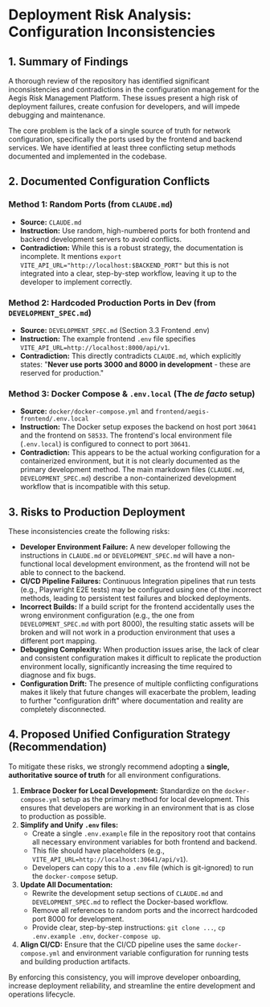 # Deployment Risk Analysis: Configuration Inconsistencies

## 1. Summary of Findings

A thorough review of the repository has identified significant inconsistencies and contradictions in the configuration management for the Aegis Risk Management Platform. These issues present a high risk of deployment failures, create confusion for developers, and will impede debugging and maintenance.

The core problem is the lack of a single source of truth for network configuration, specifically the ports used by the frontend and backend services. We have identified at least three conflicting setup methods documented and implemented in the codebase.

## 2. Documented Configuration Conflicts

### Method 1: Random Ports (from `CLAUDE.md`)
-   **Source:** `CLAUDE.md`
-   **Instruction:** Use random, high-numbered ports for both frontend and backend development servers to avoid conflicts.
-   **Contradiction:** While this is a robust strategy, the documentation is incomplete. It mentions `export VITE_API_URL="http://localhost:$BACKEND_PORT"` but this is not integrated into a clear, step-by-step workflow, leaving it up to the developer to implement correctly.

### Method 2: Hardcoded Production Ports in Dev (from `DEVELOPMENT_SPEC.md`)
-   **Source:** `DEVELOPMENT_SPEC.md` (Section 3.3 Frontend .env)
-   **Instruction:** The example frontend `.env` file specifies `VITE_API_URL=http://localhost:8000/api/v1`.
-   **Contradiction:** This directly contradicts `CLAUDE.md`, which explicitly states: "**Never use ports 3000 and 8000 in development** - these are reserved for production."

### Method 3: Docker Compose & `.env.local` (The *de facto* setup)
-   **Source:** `docker/docker-compose.yml` and `frontend/aegis-frontend/.env.local`
-   **Instruction:** The Docker setup exposes the backend on host port `30641` and the frontend on `58533`. The frontend's local environment file (`.env.local`) is configured to connect to port `30641`.
-   **Contradiction:** This appears to be the actual working configuration for a containerized environment, but it is not clearly documented as the primary development method. The main markdown files (`CLAUDE.md`, `DEVELOPMENT_SPEC.md`) describe a non-containerized development workflow that is incompatible with this setup.

## 3. Risks to Production Deployment

These inconsistencies create the following risks:

-   **Developer Environment Failure:** A new developer following the instructions in `CLAUDE.md` or `DEVELOPMENT_SPEC.md` will have a non-functional local development environment, as the frontend will not be able to connect to the backend.
-   **CI/CD Pipeline Failures:** Continuous Integration pipelines that run tests (e.g., Playwright E2E tests) may be configured using one of the incorrect methods, leading to persistent test failures and blocked deployments.
-   **Incorrect Builds:** If a build script for the frontend accidentally uses the wrong environment configuration (e.g., the one from `DEVELOPMENT_SPEC.md` with port 8000), the resulting static assets will be broken and will not work in a production environment that uses a different port mapping.
-   **Debugging Complexity:** When production issues arise, the lack of clear and consistent configuration makes it difficult to replicate the production environment locally, significantly increasing the time required to diagnose and fix bugs.
-   **Configuration Drift:** The presence of multiple conflicting configurations makes it likely that future changes will exacerbate the problem, leading to further "configuration drift" where documentation and reality are completely disconnected.

## 4. Proposed Unified Configuration Strategy (Recommendation)

To mitigate these risks, we strongly recommend adopting a **single, authoritative source of truth** for all environment configurations.

1.  **Embrace Docker for Local Development:** Standardize on the `docker-compose.yml` setup as the primary method for local development. This ensures that developers are working in an environment that is as close to production as possible.
2.  **Simplify and Unify `.env` files:**
    -   Create a single `.env.example` file in the repository root that contains all necessary environment variables for both frontend and backend.
    -   This file should have placeholders (e.g., `VITE_API_URL=http://localhost:30641/api/v1`).
    -   Developers can copy this to a `.env` file (which is git-ignored) to run the `docker-compose` setup.
3.  **Update All Documentation:**
    -   Rewrite the development setup sections of `CLAUDE.md` and `DEVELOPMENT_SPEC.md` to reflect the Docker-based workflow.
    -   Remove all references to random ports and the incorrect hardcoded port 8000 for development.
    -   Provide clear, step-by-step instructions: `git clone ...`, `cp .env.example .env`, `docker-compose up`.
4.  **Align CI/CD:** Ensure that the CI/CD pipeline uses the same `docker-compose.yml` and environment variable configuration for running tests and building production artifacts.

By enforcing this consistency, you will improve developer onboarding, increase deployment reliability, and streamline the entire development and operations lifecycle.
